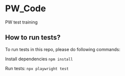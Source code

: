 # PW_Code
 PW test training

## How to run tests?

To run tests in this repo, please do following commands:

Install dependencies
`npm install`

Run tests:
`npx playwright test`